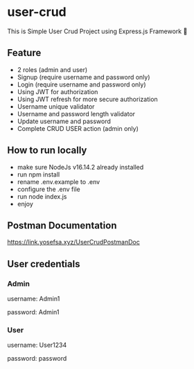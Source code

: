# user-crud
 
This is Simple User Crud Project using Express.js Framework 🚀

## Feature
- 2 roles (admin and user)
- Signup (require username and password only)
- Login (require username and password only)
- Using JWT for authorization
- Using JWT refresh for more secure authorization
- Username unique validator
- Username and password length validator
- Update username and password
- Complete CRUD USER action (admin only)

## How to run locally
- make sure NodeJs v16.14.2 already installed
- run npm install
- rename .env.example to .env
- configure the .env file
- run node index.js
- enjoy

## Postman Documentation
https://link.yosefsa.xyz/UserCrudPostmanDoc

## User credentials
### Admin
username: Admin1

password: Admin1

### User
username: User1234

password: password
